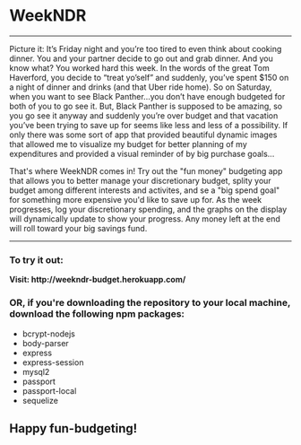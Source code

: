 <h1>WeekNDR</h1>
<hr>
<p>Picture it: It’s Friday night and you’re too tired to even think about cooking dinner. You and your partner decide to go out and grab dinner. And you know what? You worked hard this week. In the words of the great Tom Haverford, you decide to “treat yo’self” and suddenly, you’ve spent $150 on a night of dinner and drinks (and that Uber ride home). So on Saturday, when you want to see Black Panther...you don’t have enough budgeted for both of you to go see it. But, Black Panther is supposed to be amazing, so you go see it anyway and suddenly you’re over budget and that vacation you’ve been trying to save up for seems like less and less of a possibility. If only there was some sort of app that provided beautiful dynamic images that allowed me to visualize my budget for better planning of my expenditures and provided a visual reminder of by big purchase goals...</p>

<p>That's where WeekNDR comes in! Try out the "fun money" budgeting app that allows you to better manage your discretionary budget, splity your budget among different interests and activites, and se a "big spend goal" for something more expensive you'd like to save up for. As the week progresses, log your discretionary spending, and the graphs on the display will dynamically update to show your progress. Any money left at the end will roll toward your big savings fund.</p>

<hr>

<h3>To try it out:</h3>
<b>Visit: http://weekndr-budget.herokuapp.com/</b>

<h3>OR, if you're downloading the repository to your local machine, download the following npm packages:</h3>
<ul>
<li>bcrypt-nodejs</li>
<li>body-parser</li>
<li>express</li>
<li>express-session</li>
<li>mysql2</li>
<li>passport</li>
<li>passport-local</li>
<li>sequelize</li>
</ul>

<h2>Happy fun-budgeting!</h2>
